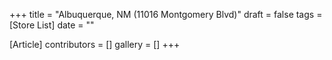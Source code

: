 +++
title = "Albuquerque, NM (11016 Montgomery Blvd)"
draft = false
tags = [Store List]
date = ""

[Article]
contributors = []
gallery = []
+++